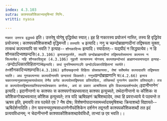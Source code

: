 ```yaml
---
index: 4.3.103
sutra: काश्यपकौशिकाभ्यामृषिभ्यां णिनिः.
vritti: nyasa

---
```

`णकार उत्तरत्र वृद्ध्यर्थः` इति। उत्तरेषु योगेषु वृद्धिर्यथा स्यात्। इह हि णकारस्य प्रयोजनं नास्ति, तस्य हि वृद्धिरेव प्रयोजनम्। काश्यपकौशिकशब्दौ वृद्धिमन्तौ। `तस्यापि च` इत्यादि। ननु च च्छन्दोब्राह्मणादीनां तद्विषयता युक्ता, तत्कथं कल्पस्यापि सा भवति ? इत्याह-- `शौनकादिभ्यः` इत्यादि। स्यादेतत्-- यद्यपीदं न सिद्ध्यत्येव। न हि शौनकादिभ्यश्छन्दसि` (4.3.106) इत्यत्रानुवर्त्तते, तथापि छन्दोब्राह्मणादीनां तद्विषयतोच्यमाना कल्पस्य न सिध्यत्येव। नहि शौनकादिसूत्रा (4.3.106) नुवृत्तौ सत्यामस्य योगसय् कल्पश्छन्दोभावं ब्राह्मणभावमापद्यत इत्याह-- `छन्दोऽधिकारविहितानञ्च` इत्यादि। कथं पुनरिष्यमाणाऽपि छन्दोऽधिकारविहितानां स्वर्यते। तेन `शौनकादिभ्यश्छन्दसि` (4.3.106) इतीदम्प्रकृतयो विहिताः प्रोक्तप्रत्ययाः, तेषां सर्वेषामेव कल्पादावपि तद्विषयता भवति। अथ गुणकल्पनया कल्पादीनामपि छन्दस्त्वं विवक्ष्यते। ननुच `छन्दोब्राह्मणानि च` (4.2.66) इत्यत्र चकारस्यानुक्तसमुच्चयार्थत्वात् तेनैव प्रागेव कल्पादेस्तद्विषयता प्रतिपादिता, तत्किमर्थं पुनरनेन प्रकारेण प्रतिपाद्यते। तत्र वा कल्पादेस्तद्विषयताप्रतिपादनार्थश्चकारः कर्त्तव्यः, अयं वा प्रकार आश्रयितव्य इति विकल्पप्रदर्शनार्थम्।
`इदानीन्तनेन` इत्यादि। इदानीन्तनो यः काश्यपः स काश्यपगोत्रप्रभवत्वात् काश्यप इत्युच्यते, तथेदानीन्तनो यः कौशिकः स कौशिकगोत्रप्रभवत्वात् कौशिक इत्युच्यते; तत्र यदि ऋषिग्रहणं ऋषिशब्दादेव, तथा हि प्रवराध्याये ये पठ्यन्ते त ऋषय इति, इमावपि तत्र पठ्येते एव ? नैष दोषः; विशेषणोपादानसामर्थ्यादयमृषिशब्दः क्रियाशब्दो विज्ञायते-- ऋषिर्दर्शनादिति। तेन यावनन्यपुरुषसाधारणेनौपदेशिकेन दर्शनेन तद्व्नतौ काश्यपकौशिकशब्दौ तत इदं प्रत्ययविधानम्; न चेदानीन्तनौ काश्यपकौशिकशब्दावेवंविधौ, ताभ्यां छ एव भवति।।